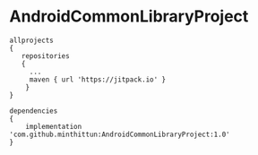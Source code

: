 # AndroidCommonLibraryProject

```
allprojects 
{
   repositories 
   {
     ...
     maven { url 'https://jitpack.io' }
    }
}
```

```
dependencies 
{
    implementation 'com.github.minthittun:AndroidCommonLibraryProject:1.0'
}
```
